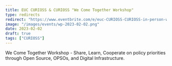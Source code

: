```yaml
---
title: EUC CURIOSS & CURIOSS "We Come Together Workshop"
type: redirects
redirect: "https://www.eventbrite.com/e/euc-CURIOSS-CURIOSS-in-person-we-come-together-workshop-tickets-504453492977"
image: "/images/events/wp-2023-02-02.png"
date: 2023-02-02
draft: true
tags: ["CURIOSS"]
---
```


We Come Together Workshop - Share, Learn, Cooperate on policy priorities through Open Source, OPSOs, and Digital Infrastructure.